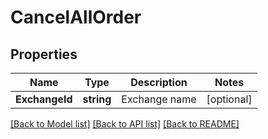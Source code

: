 # CancelAllOrder

## Properties

Name | Type | Description | Notes
------------ | ------------- | ------------- | -------------
**ExchangeId** | **string** | Exchange name | [optional] 

[[Back to Model list]](../README.md#documentation-for-models) [[Back to API list]](../README.md#documentation-for-api-endpoints) [[Back to README]](../README.md)


